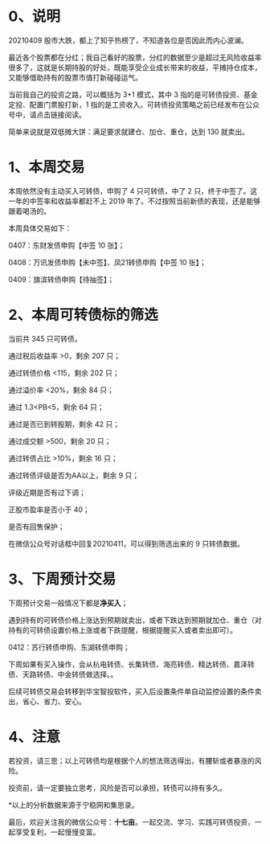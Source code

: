# 0、说明

20210409 股市大跌，都上了知乎热榜了，不知道各位是否因此而内心波澜。

最近各个股票都在分红；我自己看好的股票，分红的数据至少是超过无风险收益率很多了，这就是长期持股的好处，既能享受企业成长带来的收益，平摊持仓成本，又能够借助持有的股票市值打新碰碰运气。

当前我自己的投资之路，可以概括为 3+1 模式，其中 3 指的是可转债投资、基金定投、配置门票股打新，1 指的是工资收入。可转债投资策略之前已经发布在公众号中，请点击链接阅读。

简单来说就是双低摊大饼：满足要求就建仓、加仓、重仓，达到 130 就卖出。

# 1、本周交易

本周依然没有主动买入可转债，申购了 4 只可转债，中了 2 只，终于中签了。这一年的中签率和收益率都赶不上 2019 年了。不过按照当前新债的表现，还是能够跟着喝汤的。

本周具体交易如下：

0407：东财发债申购【中签 10 张】；

0408：万讯发债申购【未中签】、凤21转债申购【中签 10 张】；

0409：旗滨转债申购【待抽签】；

# 2、本周可转债标的筛选

当前共 345 只可转债。

通过税后收益率 >0，剩余 207 只；

通过转债价格 <115，剩余 202 只；

通过溢价率 <20%，剩余 84 只；

通过 1.3<PB<5，剩余 64 只；

通过是否已到转股期，剩余 42 只；

通过成交额 >500，剩余 20 只；

通过转债占比 >10%，剩余 16 只；

通过转债评级是否为AA以上，剩余 9 只；

评级近期是否有过下调；

正股市盈率是否小于 40；

是否有回售保护；

在微信公众号对话框中回复20210411，可以得到筛选出来的 9 只转债数据。

# 3、下周预计交易

下周预计交易一般情况下都是**净买入**；

遇到持有的可转债价格上涨达到预期就卖出，或者下跌达到预期就加仓、重仓（对持有的可转债设置价格上涨或者下跌提醒，根据提醒买入或者卖出即可）。

0412：苏行转债申购、东湖转债申购；

下周如果有买入操作，会从杭电转债、长集转债、海亮转债、精达转债、嘉泽转债、天路转债、中金转债做选择。。

后续可转债交易会转移到华宝智投软件，买入后设置条件单自动监控设置的条件卖出，省心、省力、安心。

# 4、注意

若投资，请三思；以上可转债均是根据个人的想法筛选得出，有腰斩或者暴涨的风险。

投资前，请一定要独立思考，风险是否可以承担，转债可以持有多久。

*以上的分析数据来源于宁稳网和集思录。

最后，欢迎关注我的微信公众号：**十七亩**。一起交流、学习、实践可转债投资，一起享受复利，一起慢慢变富。
